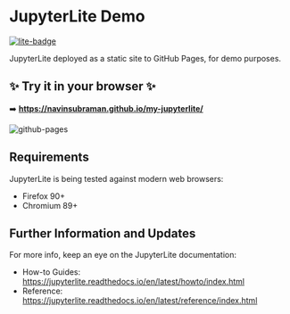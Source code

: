 # JupyterLite Demo

[![lite-badge](https://jupyterlite.rtfd.io/en/latest/_static/badge.svg)](https://navinsubraman.github.io/my-jupyterlite/)

JupyterLite deployed as a static site to GitHub Pages, for demo purposes.

## ✨ Try it in your browser ✨

➡️ **https://navinsubraman.github.io/my-jupyterlite/**

![github-pages](![run_measurement_programs_from_jupyterlite](https://user-images.githubusercontent.com/96062990/229962911-1bf173d2-7b0a-479a-95c7-8d7c3f34f55d.gif))

## Requirements

JupyterLite is being tested against modern web browsers:

- Firefox 90+
- Chromium 89+

## Further Information and Updates

For more info, keep an eye on the JupyterLite documentation:

- How-to Guides: https://jupyterlite.readthedocs.io/en/latest/howto/index.html
- Reference: https://jupyterlite.readthedocs.io/en/latest/reference/index.html

